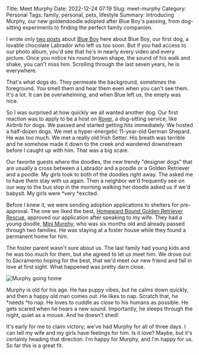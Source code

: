 Title: Meet Murphy
Date: 2022-12-24 07:19
Slug: meet-murphy
Category: Personal
Tags: family, personal, pets, lifestyle
Summary: Introducing Murphy, our new goldendoodle adopted after Blue Boy's passing, from dog-sitting experiments to finding the perfect family companion.

I wrote only [two posts]({filename}the-ascent-of-blue.md) about [Blue Boy]({filename}the-descent-of-blue.md) here about Blue Boy, our first dog, a lovable chocolate Labrador who left us too soon. But if you had access to our photo album, you'd see that he's in nearly every video and every picture. Once you notice his round brown shape, the sound of his walk and shake, you can't miss him. Scrolling through the last seven years, he is everywhere.

That's what dogs do. They permeate the background, sometimes the foreground. You smell them and hear them even when you can't see them. It's a lot. It can be overwhelming, and when Blue left us, the empty was nice.

So I was surprised at how quickly we all wanted another dog. Our first reaction was to apply to be a host on [Rover](https://www.rover.com/), a dog-sitting service, like Airbnb for dogs. We passed and started getting hits immediately. We hosted a half-dozen dogs. We met a hyper-energetic 11-year-old German Shepard. He was too much. We met a really old Irish Setter. His breath was terrible and he somehow made it down to the creek and wandered downstream before I caught up with him. That was a big scare. 

Our favorite guests where the doodles, the new trendy "designer dogs" that are usually a cross between a Labrador and a poodle or a Golden Retriever and a poodle. My girls took to both of the doodles right away. The asked me to have them stay with us again. Then a neighbor we'd frequently see on our way to the bus stop in the morning walking her doodle asked us if we'd babysit. My girls were *very *excited. 

Before I knew it, we were sending adoption applications to shelters for pre-approval. The one we liked the best, [Homeward Bound Golden Retriever Rescue](https://homewardboundgoldens.org/), approved our application after speaking to my wife. They had a young doodle, [Mini Murphy](https://homewardboundgoldens.org/available-dogs/mini-murphy.html), who was six months old and already passed through two families. He was staying at a foster house while they found a permanent home for him. 

The foster parent wasn't sure about us. The last family had young kids and he was too much for them, but she agreed to let us meet him. We drove out to Sacramento hoping for the best, that we'd meet our new friend and fall in love at first sight. What happened was pretty darn close. 

![Murphy going home]({static}/images/Mini-Murphy_Going-Home-1024x819.jpeg)

Murphy is old for his age. He has puppy vibes, but he calms down quickly, and then a happy old man comes out. He likes to nap. Scratch that, he *needs *to nap. He loves to cuddle as close to his humans as possible. He gets scared when he hears a new sound. Importantly, he sleeps through the night, quiet as a mouse. And he doesn't shed! 

It's early for me to claim victory; we've had Murphy for all of three days. I can tell my wife and my girls have feelings for him. Is it love? Maybe, but it's certainly heading that direction. I'm happy for Murphy, and I'm happy for us. So far this is a great fit.